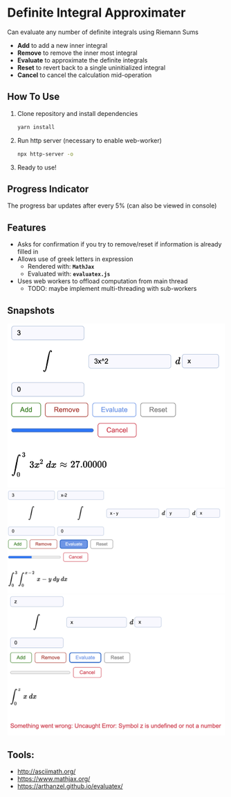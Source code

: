 # Definite Integral Approximater
Can evaluate any number of definite integrals using Riemann Sums
* **Add** to add a new inner integral
* **Remove** to remove the inner most integral
* **Evaluate** to approximate the definite integrals
* **Reset** to revert back to a single uninitialized integral
* **Cancel** to cancel the calculation mid-operation

## How To Use
1. Clone repository and install dependencies
	```bash
	yarn install
	```
1. Run http server (necessary to enable web-worker)
	```bash
	npx http-server -o
	```
1. Ready to use!

## Progress Indicator
The progress bar updates after every 5% (can also be viewed in console)

## Features
* Asks for confirmation if you try to remove/reset if information is already filled in
* Allows use of greek letters in expression
	* Rendered with: **`MathJax`**
	* Evaluated with: **`evaluatex.js`**
* Uses web workers to offload computation from main thread
	* TODO: maybe implement multi-threading with sub-workers

## Snapshots
![](images/example.png)
![](images/example2.png)
![](images/example3.png)

## Tools:
* http://asciimath.org/
* https://www.mathjax.org/
* https://arthanzel.github.io/evaluatex/